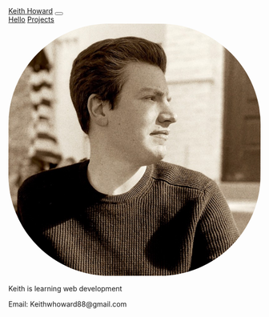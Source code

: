 <head>
        <title>Keith Howard's Portfolio</title>
        <link href="https://cdn.jsdelivr.net/npm/bootstrap@5.1.3/dist/css/bootstrap.min.css" rel="stylesheet" integrity="sha384-    1BmE4kWBq78iYhFldvKuhfTAU6auU8tT94WrHftjDbrCEXSU1oBoqyl2QvZ6jIW3" crossorigin="anonymous">
        <style>
                #landingGrid {
                display: grid;
                grid-template-columns: 1fr 1fr;
                grid-templat-rows: 1fr 1fr;
                }
                img {
                border-radius: 40%;
                }
        </style>
</head>
<body>
        <nav class="navbar navbar-expand-lg navbar-light bg-light">
            <div class="container-fluid">
              <a class="navbar-brand" href="https://github.com/Keith-Howard">Keith Howard</a>
              <button class="navbar-toggler" type="button" data-bs-toggle="collapse" data-bs-target="#navbarNavAltMarkup" aria-controls="navbarNavAltMarkup" aria-expanded="false" aria-label="Toggle navigation">
                <span class="navbar-toggler-icon"></span>
              </button>
              <div class="collapse navbar-collapse" id="navbarNavAltMarkup">
                <div class="navbar-nav">
                  <a id="homeButton" class="nav-link active" aria-current="page" href="#">Hello</a>
                  <a id="projectsButton" class="nav-link" href="#">Projects</a>
                </div>
              </div>
            </div>
        </nav>
  <div id="landingPageGrid">
          <img src="githubpicture.jpeg"/>
          <p>Keith is learning web development</p>
  </div>
  <div id="contactInfo">
          <footer>
                  <p>Email: Keithwhoward88@gmail.com</p>
          </footer>
  </div>
  <script language="javascript">
          let homeButton = document.getElementById('homeButton');
          let projectsButton = document.getElementById('projectsButton');
          let landingGrid = document.getElementById("landingPageGrid");
          
          homeButton.addEventListener("click", getLandingPage);
          projectsButton.addEventListener("click", getProjectsPage);
          
          function getLandingPage() {
                landingGrid.innerHTML = '<img src="githubpicture.jpeg"/>
                                   <p>Keith is learning web development</p>';
          }
          
          function getProjectsPage() {
                let p = document.createElement('p');
                p.innerHTML = 'Projects Page';
                landingGrid.innerHTML = '';
                landingGrid.appendChild(p);
          }
  </script>
</body>
